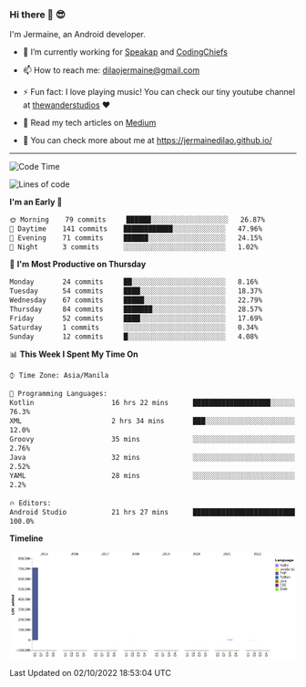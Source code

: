 ### Hi there 👋 😎
I'm Jermaine, an Android developer.

- 🔭 I’m currently working for [Speakap](https://www.speakap.com/) and [CodingChiefs](https://codingchiefs.com/en/)

- 📫 How to reach me: dilaojermaine@gmail.com

- ⚡ Fun fact: I love playing music! You can check our tiny youtube channel at [thewanderstudios](https://www.youtube.com/thewanderstudios) ♥️

- 📖 Read my tech articles on [Medium](https://jermainedilao.medium.com/)

- 👀 You can check more about me at https://jermainedilao.github.io/

<!--
**jermainedilao/jermainedilao** is a ✨ _special_ ✨ repository because its `README.md` (this file) appears on your GitHub profile.

Here are some ideas to get you started:

- 🔭 I’m currently working on ...
- 🌱 I’m currently learning ...
- 👯 I’m looking to collaborate on ...
- 🤔 I’m looking for help with ...
- 💬 Ask me about ...
- 📫 How to reach me: ...
- 😄 Pronouns: ...
- ⚡ Fun fact: ...
-->

-------

<!--START_SECTION:waka-->
![Code Time](http://img.shields.io/badge/Code%20Time-26%20hrs%208%20mins-blue)

![Lines of code](https://img.shields.io/badge/From%20Hello%20World%20I%27ve%20Written-723%20Thousand%20lines%20of%20code-blue)

**I'm an Early 🐤** 

```text
🌞 Morning    79 commits     ██████░░░░░░░░░░░░░░░░░░░   26.87% 
🌆 Daytime    141 commits    ████████████░░░░░░░░░░░░░   47.96% 
🌃 Evening    71 commits     ██████░░░░░░░░░░░░░░░░░░░   24.15% 
🌙 Night      3 commits      ░░░░░░░░░░░░░░░░░░░░░░░░░   1.02%

```
📅 **I'm Most Productive on Thursday** 

```text
Monday       24 commits     ██░░░░░░░░░░░░░░░░░░░░░░░   8.16% 
Tuesday      54 commits     ████░░░░░░░░░░░░░░░░░░░░░   18.37% 
Wednesday    67 commits     █████░░░░░░░░░░░░░░░░░░░░   22.79% 
Thursday     84 commits     ███████░░░░░░░░░░░░░░░░░░   28.57% 
Friday       52 commits     ████░░░░░░░░░░░░░░░░░░░░░   17.69% 
Saturday     1 commits      ░░░░░░░░░░░░░░░░░░░░░░░░░   0.34% 
Sunday       12 commits     █░░░░░░░░░░░░░░░░░░░░░░░░   4.08%

```


📊 **This Week I Spent My Time On** 

```text
⌚︎ Time Zone: Asia/Manila

💬 Programming Languages: 
Kotlin                   16 hrs 22 mins      ███████████████████░░░░░░   76.3% 
XML                      2 hrs 34 mins       ███░░░░░░░░░░░░░░░░░░░░░░   12.0% 
Groovy                   35 mins             ░░░░░░░░░░░░░░░░░░░░░░░░░   2.76% 
Java                     32 mins             ░░░░░░░░░░░░░░░░░░░░░░░░░   2.52% 
YAML                     28 mins             ░░░░░░░░░░░░░░░░░░░░░░░░░   2.2%

🔥 Editors: 
Android Studio           21 hrs 27 mins      █████████████████████████   100.0%

```

**Timeline**

![Chart not found](https://raw.githubusercontent.com/jermainedilao/jermainedilao/main/charts/bar_graph.png) 


 Last Updated on 02/10/2022 18:53:04 UTC
<!--END_SECTION:waka-->
